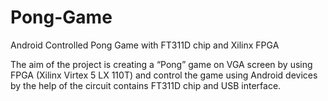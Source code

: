 # Pong-Game
Android Controlled Pong Game with FT311D chip and Xilinx FPGA

The aim of the project is creating a “Pong” game on VGA screen by using FPGA (Xilinx Virtex 5 LX 110T) and control the game using Android devices by the help of the circuit contains FT311D chip and USB interface.
